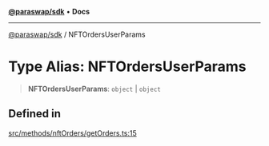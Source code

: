 [**@paraswap/sdk**](../README.md) • **Docs**

***

[@paraswap/sdk](../globals.md) / NFTOrdersUserParams

# Type Alias: NFTOrdersUserParams

> **NFTOrdersUserParams**: `object` \| `object`

## Defined in

[src/methods/nftOrders/getOrders.ts:15](https://github.com/paraswap/paraswap-sdk/blob/master/src/methods/nftOrders/getOrders.ts#L15)
